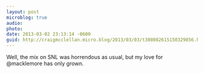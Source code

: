 ```yaml
---
layout: post
microblog: true
audio: 
photo: 
date: 2013-03-02 23:13:14 -0600
guid: http://craigmcclellan.micro.blog/2013/03/03/t308082615150329856.html
---
```

Well, the mix on SNL was horrendous as usual, but my love for @macklemore has only grown.
